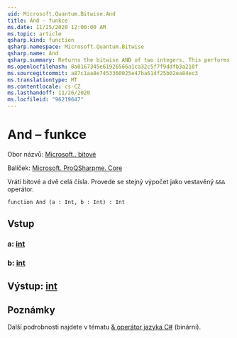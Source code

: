 ```yaml
---
uid: Microsoft.Quantum.Bitwise.And
title: And – funkce
ms.date: 11/25/2020 12:00:00 AM
ms.topic: article
qsharp.kind: function
qsharp.namespace: Microsoft.Quantum.Bitwise
qsharp.name: And
qsharp.summary: Returns the bitwise AND of two integers. This performs the same computation as the built-in `&&&` operator.
ms.openlocfilehash: 8a0167345e61926566a1ca32c5f7f9ddfb3a210f
ms.sourcegitcommit: a87c1aa8e7453360025e47ba614f25b02ea84ec3
ms.translationtype: MT
ms.contentlocale: cs-CZ
ms.lasthandoff: 11/26/2020
ms.locfileid: "96219647"
---
```

# <a name="and-function"></a>And – funkce

Obor názvů: [Microsoft.. bitové](xref:Microsoft.Quantum.Bitwise)

Balíček: [Microsoft. ProQSharpme. Core](https://nuget.org/packages/Microsoft.Quantum.QSharp.Core)


Vrátí bitové a dvě celá čísla.
Provede se stejný výpočet jako vestavěný `&&&` operátor.

```qsharp
function And (a : Int, b : Int) : Int
```


## <a name="input"></a>Vstup

### <a name="a--int"></a>a: [int](xref:microsoft.quantum.lang-ref.int)




### <a name="b--int"></a>b: [int](xref:microsoft.quantum.lang-ref.int)





## <a name="output--int"></a>Výstup: [int](xref:microsoft.quantum.lang-ref.int)



## <a name="remarks"></a>Poznámky

Další podrobnosti najdete v tématu [ &amp; operátor jazyka C#](https://docs.microsoft.com/dotnet/csharp/language-reference/operators/and-operator) (binární).